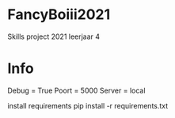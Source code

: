 # FancyBoiii2021

Skills project 2021 leerjaar 4

# Info
Debug = True
Poort = 5000
Server = local

install requirements
pip install -r requirements.txt
